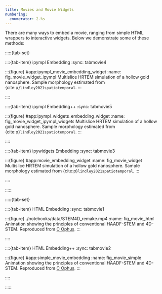 ```yaml
---
title: Movies and Movie Widgets
numbering:
  enumerator: 2.%s
---
```



There are many ways to embed a movie, ranging from simple HTML wrappers to interactive widgets. Below we demonstrate some of these methods:



:::::{tab-set}


::::{tab-item} ipympl Embedding
:sync: tabmovie4

:::{figure} #app:ipympl_movie_embedding_widget
:name: fig_movie_widget_ipympl
Multislice HRTEM simulation of a hollow gold nanosphere. Sample morphology estimated from  {cite:p}`lindley2021spatiotemporal`.
:::

::::

::::{tab-item} ipympl Embedding++
:sync: tabmovie5

:::{figure} #app:ipympl_widgets_embedding_widget
:name: fig_movie_widget_ipympl_widgets
Multislice HRTEM simulation of a hollow gold nanosphere. Sample morphology estimated from  {cite:p}`lindley2021spatiotemporal`.
:::

::::


::::{tab-item} ipywidgets Embedding
:sync: tabmovie3

:::{figure} #app:movie_embedding_widget
:name: fig_movie_widget
Multislice HRTEM simulation of a hollow gold nanosphere. Sample morphology estimated from  {cite:p}`lindley2021spatiotemporal`.
:::

::::

:::::



:::::{tab-set}

::::{tab-item} HTML Embedding
:sync: tabmovie1

:::{figure} ./notebooks/data/STEM4D_remake.mp4
:name: fig_movie_html
Animation showing the principles of conventional HAADF-STEM and 4D-STEM. Reproduced from [C Ophus](https://www.youtube.com/watch?v=2QUFgO5x1OY&lc=UgyE2dCdpNqakBdpAfB4AaABAg).
:::

::::

::::{tab-item} HTML Embedding++
:sync: tabmovie2

:::{figure} #app:simple_movie_embedding
:name: fig_movie_simple
Animation showing the principles of conventional HAADF-STEM and 4D-STEM. Reproduced from [C Ophus](https://www.youtube.com/watch?v=2QUFgO5x1OY&lc=UgyE2dCdpNqakBdpAfB4AaABAg).
:::

::::

:::::




